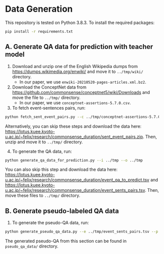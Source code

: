 # Data Generation

This repository is tested on Python 3.8.3.
To install the required packages: 
```bash 
pip install -r requirements.txt
```

## A. Generate QA data for prediction with teacher model

1. Download and unzip one of the English Wikipedia dumps from https://dumps.wikimedia.org/enwiki/ and move it to `../tmp/wiki/` directory. 
    - In our paper, we use `enwiki-20210520-pages-articles.xml.bz2`.
2. Download the ConceptNet data from https://github.com/commonsense/conceptnet5/wiki/Downloads and move the file to `../tmp/` directory.
    - In our paper, we use `conceptnet-assertions-5.7.0.csv`.
3. To fetch event-sentences pairs, run:
```bash 
python fetch_sent_event_pairs.py --c ../tmp/conceptnet-assertions-5.7.0.csv --w ../tmp/wiki --o ../tmp
```

Alternatively, you can skip these steps and download the data here: https://lotus.kuee.kyoto-u.ac.jp/~felix/research/commonsense_duration/sent_event_pairs.zip. Then, unzip and move it to `../tmp/` directory.

4. To generate the QA data, run:
```bash 
python generate_qa_data_for_prediction.py --i ../tmp --o ../tmp
```
You can also skip this step and download the data here: https://lotus.kuee.kyoto-u.ac.jp/~felix/research/commonsense_duration/event_qa_to_predict.tsv and https://lotus.kuee.kyoto-u.ac.jp/~felix/research/commonsense_duration/event_sents_pairs.tsv. Then, move these files to `../tmp/` directory.

## B. Generate pseudo-labeled QA data
1. To generate the pseudo-QA data, run:
```bash 
python generate_pseudo_qa_data.py --e ../tmp/event_sents_pairs.tsv --p ../tmp/qa_prediction.txt --o ./pseudo_qa_data
```

The generated pseudo-QA from this section can be found in `pseudo_qa_data/` directory.
